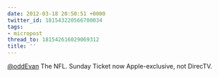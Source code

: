 ```yaml
---
date: 2012-03-18 20:50:51 +0000
twitter_id: 181543220566700034
tags:
- micropost
thread_to: 181542616029069312
title: ''
---
```


[@oddEvan](https://twitter.com/oddEvan) The NFL. Sunday Ticket now Apple-exclusive, not DirecTV.
